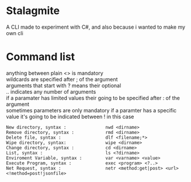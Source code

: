 # Stalagmite
A CLI made to experiment with C#, and also because i wanted to make my own cli

# Command list

anything between plain <> is mandatory  
wildcards are specified after ; of the argument  
arguments that start with ? means their optional  
.. indicates any number of arguments  
if a paramater has limited values their going to be specified after : of the argument   
sometimes parameters are only mandatory if a paramter has a specific value it's going to be indicated between ! in this case  

```
New directory, syntax :               nwd <dirname>
Remove directory, syntax :            rmd <dirname>
Delete file, syntax :                 dlf <filename;*>
Wipe directory, syntax:               wipe <dirname>
Change directory, syntax :            cd <dirname>
List, syntax :                        ls <?dirname>
Enviroment Variable, syntax :         var <varname> <value>
Execute Program, syntax :             exec <program> <?..>
Net Request, syntax :                 netr <method:get|post> <url> <!method=post!jsonfile>
```
